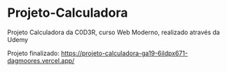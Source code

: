 # Projeto-Calculadora
Projeto Calculadora da C0D3R, curso Web Moderno, realizado através da Udemy


Projeto finalizado: https://projeto-calculadora-ga19-6ildpx671-dagmoores.vercel.app/ 
